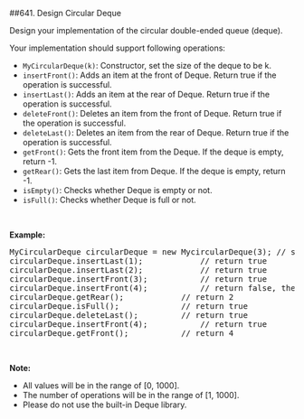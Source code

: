 ##641. Design Circular Deque
<p>Design your implementation of the circular double-ended queue (deque).</p>

<p>Your implementation should support following operations:</p>

<ul>
	<li><code>MyCircularDeque(k)</code>: Constructor, set the size of the deque to be k.</li>
	<li><code>insertFront()</code>: Adds an item at the front of Deque. Return true if the operation is successful.</li>
	<li><code>insertLast()</code>: Adds an item at the rear of Deque. Return true if the operation is successful.</li>
	<li><code>deleteFront()</code>: Deletes an item from the front of Deque. Return true if the operation is successful.</li>
	<li><code>deleteLast()</code>: Deletes an item from the rear of Deque. Return true if the operation is successful.</li>
	<li><code>getFront()</code>: Gets the front item from the Deque. If the deque is empty, return -1.</li>
	<li><code>getRear()</code>: Gets the last item from Deque. If the deque is empty, return -1.</li>
	<li><code>isEmpty()</code>: Checks whether Deque is empty or not.&nbsp;</li>
	<li><code>isFull()</code>: Checks whether Deque is full or not.</li>
</ul>

<p>&nbsp;</p>

<p><strong>Example:</strong></p>

<pre>
MyCircularDeque circularDeque = new MycircularDeque(3); // set the size to be 3
circularDeque.insertLast(1);			// return true
circularDeque.insertLast(2);			// return true
circularDeque.insertFront(3);			// return true
circularDeque.insertFront(4);			// return false, the queue is full
circularDeque.getRear();  			// return 2
circularDeque.isFull();				// return true
circularDeque.deleteLast();			// return true
circularDeque.insertFront(4);			// return true
circularDeque.getFront();			// return 4
</pre>

<p>&nbsp;</p>

<p><strong>Note:</strong></p>

<ul>
	<li>All values will be in the range of [0, 1000].</li>
	<li>The number of operations will be in the range of&nbsp;[1, 1000].</li>
	<li>Please do not use the built-in Deque library.</li>
</ul>
